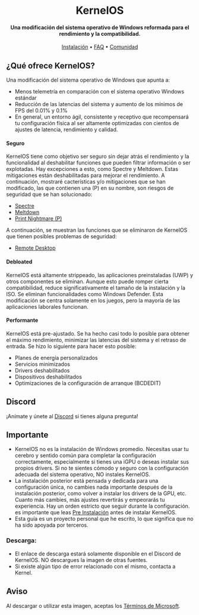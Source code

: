 <h1 align="center">
  <br>
  KernelOS
  <br>
</h1>
<h4 align="center">Una modificación del sistema operativo de Windows reformada para el rendimiento y la compatibilidad.</h4>

<p align="center">
  <a href="https://github.com/Velytics/KernelOS/wiki/3.-Instalación">Instalación</a>
  •
  <a href="https://github.com/Velytics/KernelOS/wiki/1.-FAQ#contenido">FAQ</a>
  •
  <a href="#Discord">Comunidad</a>
</p>

## ¿Qué ofrece KernelOS?

Una modificación del sistema operativo de Windows que apunta a:

- Menos telemetría en comparación con el sistema operativo Windows estándar
- Reducción de las latencias del sistema y aumento de los mínimos de FPS del 0.01% y 0.1%
- En general, un entorno ágil, consistente y receptivo que recompensará tu configuración física al ser altamente optimizadas con cientos de ajustes de latencia, rendimiento y calidad.

#### **Seguro**

KernelOS tiene como objetivo ser seguro sin dejar atrás el rendimiento y la funcionalidad al deshabilitar funciones que pueden filtrar información o ser explotadas. Hay excepciones a esto, como Spectre y Meltdown. Estas mitigaciones están deshabilitadas para mejorar el rendimiento. A continuación, mostraré cacterísticas y/o mitigaciones que se han modificado, las que contienen una (P) en su nombre, son riesgos de seguridad que se han solucionado:

- [Spectre](https://spectreattack.com/spectre.pdf)
- [Meltdown](https://meltdownattack.com/meltdown.pdf)
- [Print Nightmare (P)](https://us-cert.cisa.gov/ncas/current-activity/2021/06/30/printnightmare-critical-windows-print-spooler-vulnerability)

A continuación, se muestran las funciones que se eliminaron de KernelOS que tienen posibles problemas de seguridad:

- [Remote Desktop](https://cve.mitre.org/cgi-bin/cvekey.cgi?keyword=Windows+Remote+Desktop)

#### **Debloated**

KernelOS está altamente strippeado, las aplicaciones preinstaladas (UWP) y otros componentes se eliminan. Aunque esto puede romper cierta compatibilidad, reduce significativamente el tamaño de la instalación y la ISO. Se eliminan funcionalidades como Windows Defender. Esta modificación se centra solamente en los juegos, pero la mayoría de las aplicaciones laborales funcionan.

#### **Performante**

KernelOS está pre-ajustado. Se ha hecho casi todo lo posible para obtener el máximo rendimiento, minimizar las latencias del sistema y el retraso de entrada. Se hizo lo siguiente para hacer esto posible:

- Planes de energía personalizados
- Servicios minimizados
- Drivers deshabilitados
- Dispositivos deshabilitados
- Optimizaciones de la configuración de arranque (BCDEDIT)

## Discord
¡Anímate y únete al [Discord](https://discord.io/KernelOS) si tienes alguna pregunta!

## Importante

- KernelOS no es la instalación de Windows promedio. Necesitas usar tu cerebro y sentido común para completar la configuración correctamente, especialmente si tienes una iGPU o deseas instalar sus propios drivers. Si no te sientes cómodo y seguro con la configuración adecuada del sistema operativo, NO instales KernelOS. 
- La instalación posterior está pensada y dedicada para una configuración única, no cambies nada importante después de la instalación posterior, como volver a instalar los drivers de la GPU, etc. Cuanto más cambies, más ajustes revertirás y empeorarás tu experiencia. Hay un orden estricto que seguir durante la configuración. es importante que leas [Pre Instalación](https://github.com/Velytics/KernelOS/wiki/2.-Pre-Instalación) antes de instalar KernelOS.
- Esta guía es un proyecto personal que he escrito, lo que significa que no ha sido apoyada por terceros.

### Descarga:

- El enlace de descarga estará solamente disponible en el Discord de KernelOS. NO descargues la imagen de otras fuentes.
- Si existe algún tipo de error relacionado con el mismo, contacta a Kernel.

## Aviso
Al descargar o utilizar esta imagen, aceptas los [Términos de Microsoft](https://www.microsoft.com/en-us/Useterms/Retail/Windows/10/UseTerms_Retail_Windows_10_English.htm).
